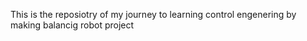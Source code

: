 This is the reposiotry of my journey to learning control engenering by making balancig robot project
